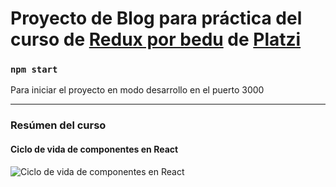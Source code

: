 
# Proyecto de Blog para práctica del curso de [Redux por bedu](https://platzi.com) de [Platzi](https://platzi.com/cursos/redux/)


### `npm start`
Para iniciar el proyecto en modo desarrollo en el puerto 3000
___

### Resúmen del curso
#### Ciclo de vida de componentes en React
![Ciclo de vida de componentes en React](https://github.com/ArielAyala/blog_platzi_react_redux/blob/master/src/imagenes_resumen/ciclo%20de%20vida%20de%20componentes%20react.png?raw=true)


